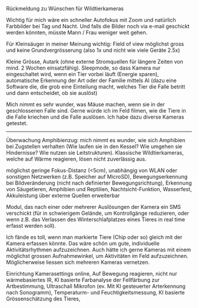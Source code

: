 Rückmeldung zu Wünschen für Wildtierkameras

Wichtig für mich wäre ein schneller Autofokus mit Zoom und natürlich Farbbilder bei Tag und Nacht. Und falls die Bilder noch via e-mail geschickt werden könnten, müsste Mann / Frau weniger weit gehen.

Für Kleinsäuger in meiner Meinung wichtig: Field of view möglichst gross und keine Grundvergrösserung (also 1x und nicht wie viele Geräte 2.5x)

Kleine Grösse, Autark (ohne externe Stromquellen für längere Zeiten von mind. 2 Wochen einsatzfähig). Sleepmode, so dass Kamera nur eingeschaltet wird, wenn ein Tier vorbei läuft (Energie sparen), automatische Erkennung der Art oder der Familie mittels AI (dazu eine Software die, die grob eine Einteilung macht, welches Tier die Falle betritt und dann entscheidet, ob sie auslöst)

Mich nimmt es sehr wunder, was Mäuse machen, wenn sie in der geschlossenen Falle sind. Gerne würde ich im Feld filmen, wie die Tiere in die Falle kriechen und die Falle auslösen. Ich habe dazu diverse Kameras getestet.

----

Überwachung Amphibienzug: mich nimmt es wunder, wie sich Amphibien bei Zugstellen verhalten (Wie laufen sie in den Kessel? Wie umgehen sie Hindernisse? Wie nutzen sie Leitstrukturen). Klassische Wildtierkameras, welche auf Wärme reagieren, lösen nicht zuverlässig aus.

möglichst geringe Fokus-Distanz (<5cm), unabhängig von WLAN oder sonstigen Netzwerken (z.B. Speicher auf MicroSD), Bewegungserkennung bei Bildveränderung (nicht nach definierter Bewegungsrichtung), Erkennung von Säugetieren, Amphibien und Reptilien, Nachtsicht-Funktion, Wasserfest, Akkuleistung über externe Quellen erweiterbar

Modul, das nach einer oder mehrerer Auslösungen der Kamera ein SMS verschickt (für in schwierigem Gelände, um Kontrollgänge reduzieren, oder wenn z.B. das Verlassen des Winterschlafplatzes eines Tieres in real time erfasst werden soll).

Ich fände es toll, wenn man markierte Tiere (Chip oder so) gleich mit der Kamera erfassen könnte. Das wäre schön um gute, individuelle Aktivitätsrhythmen aufzuzeichnen. Auch hätte ich gerne Kameras mit einem möglichst grossen Aufnahmewinkel, um Aktivitäten im Feld aufzuzeichnen. Möglicherweise liessen sich mehreren Kameras vernetzen. 

Einrichtung Kamerasettings online, Auf Bewegung reagieren, nicht nur wärmebasiertes IR, KI basierte Farbanalyse der Fellfärbung zur Artbestimmung, Ultraschall Mikrofon (ev. Mit KI gesteuerter Arterkennung nach Sonogramm), Temperaturm- und Feuchtigkeitsmessung, KI basierte Grössenschätzung des Tieres, 


